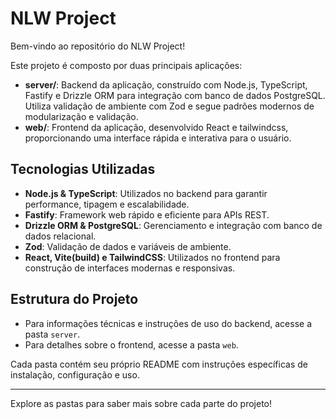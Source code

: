 # NLW Project

Bem-vindo ao repositório do NLW Project!

Este projeto é composto por duas principais aplicações:

- **server/**: Backend da aplicação, construído com Node.js, TypeScript, Fastify e Drizzle ORM para integração com banco de dados PostgreSQL. Utiliza validação de ambiente com Zod e segue padrões modernos de modularização e validação.
- **web/**: Frontend da aplicação, desenvolvido React e tailwindcss, proporcionando uma interface rápida e interativa para o usuário.

## Tecnologias Utilizadas

- **Node.js & TypeScript**: Utilizados no backend para garantir performance, tipagem e escalabilidade.
- **Fastify**: Framework web rápido e eficiente para APIs REST.
- **Drizzle ORM & PostgreSQL**: Gerenciamento e integração com banco de dados relacional.
- **Zod**: Validação de dados e variáveis de ambiente.
- **React, Vite(build) e TailwindCSS**: Utilizados no frontend para construção de interfaces modernas e responsivas.

## Estrutura do Projeto

- Para informações técnicas e instruções de uso do backend, acesse a pasta `server`.
- Para detalhes sobre o frontend, acesse a pasta `web`.

Cada pasta contém seu próprio README com instruções específicas de instalação, configuração e uso.

---

Explore as pastas para saber mais sobre cada parte do projeto!
